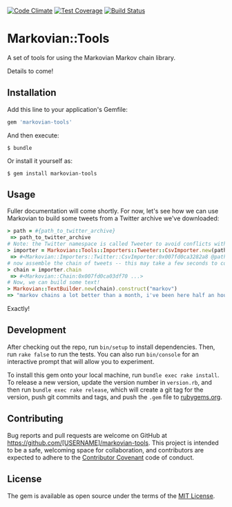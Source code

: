 [![Code Climate](https://codeclimate.com/github/arsduo/markovian-tools/badges/gpa.svg)](https://codeclimate.com/github/arsduo/markovian-tools)
[![Test Coverage](https://codeclimate.com/github/arsduo/markovian-tools/badges/coverage.svg)](https://codeclimate.com/github/arsduo/markovian-tools/coverage)
[![Build Status](https://travis-ci.org/arsduo/markovian-tools.svg)](https://travis-ci.org/arsduo/markovian-tools)

# Markovian::Tools

A set of tools for using the Markovian Markov chain library.

Details to come!

## Installation

Add this line to your application's Gemfile:

```ruby
gem 'markovian-tools'
```

And then execute:

    $ bundle

Or install it yourself as:

    $ gem install markovian-tools

## Usage

Fuller documentation will come shortly. For now, let's see how we can use Markovian to build some tweets from a Twitter archive we've downloaded:

```ruby
> path = #{path_to_twitter_archive}
 => path_to_twitter_archive
# Note: the Twitter namespace is called Tweeter to avoid conflicts with the Twitter gem.
> importer = Markovian::Tools::Importers::Tweeter::CsvImporter.new(path)
 => #<Markovian::Importers::Twitter::CsvImporter:0x007fd0ca3282a8 @path=path_to_twitter_archive>
# now assemble the chain of tweets -- this may take a few seconds to compile
> chain = importer.chain
 => #<Markovian::Chain:0x007fd0ca03df70 ...>
# Now, we can build some text!
> Markovian::TextBuilder.new(chain).construct("markov")
=> "markov chains a lot better than a month, i've been here half an hour of night when you can get behind belgium for the offline train journey"
```

Exactly!

## Development

After checking out the repo, run `bin/setup` to install dependencies. Then, run `rake false` to run the tests. You can also run `bin/console` for an interactive prompt that will allow you to experiment.

To install this gem onto your local machine, run `bundle exec rake install`. To release a new version, update the version number in `version.rb`, and then run `bundle exec rake release`, which will create a git tag for the version, push git commits and tags, and push the `.gem` file to [rubygems.org](https://rubygems.org).

## Contributing

Bug reports and pull requests are welcome on GitHub at https://github.com/[USERNAME]/markovian-tools. This project is intended to be a safe, welcoming space for collaboration, and contributors are expected to adhere to the [Contributor Covenant](contributor-covenant.org) code of conduct.


## License

The gem is available as open source under the terms of the [MIT License](http://opensource.org/licenses/MIT).

